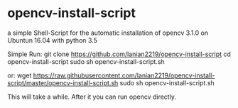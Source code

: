 # opencv-install-script

a simple Shell-Script for the automatic installation of opencv 3.1.0 on Ubuntun 16.04 with python 3.5


Simple Run:
  git clone https://github.com/lanian2219/opencv-install-script
  cd opencv-install-script
  sudo sh opencv-install-script.sh
  
 or:
  wget https://raw.githubusercontent.com/lanian2219/opencv-install-script/master/opencv-install-script.sh
  sudo sh opencv-install-script.sh
  
  
 
 
This will take a while. After it you can run opencv directly.
  
